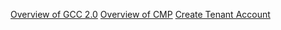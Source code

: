 [Overview of GCC 2.0](overview)
[Overview of CMP](overview-of-gcc-2.0-cloud-management-portal)
[Create Tenant Account](create-tenant-account)
